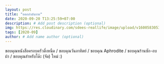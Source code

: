 ```yaml
---
layout: post
title: "ออกกำลังกาย"
date: 2020-09-20 T13:25:59+07:00
description: # Add post description (optional)
img: https://res.cloudinary.com/sdees-reallife/image/upload/v1600583053/IMG_20200920_132228.jpg # Add image post (optional)
tags: [2020-09]
author: # Add name author (optional)
---
```

ขอบคุณหนังสือครอบครัวตึ๋งหนืด / ขอบคุณวันอาทิตย์ / ขอบคุณ Aphrodite / ขอบคุณร้านซัก-อบผ้า / ขอบคุณสำหรับโต๊ะ (จัด) ใหม่ :)

<i class="fa fa-child" style="color:plum"></i>
